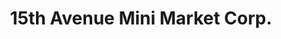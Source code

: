 ---
title: "15th Avenue Mini Market Corp."
url: /brooklyn/15th-avenue-mini-market-corp/
shop: convenience
---